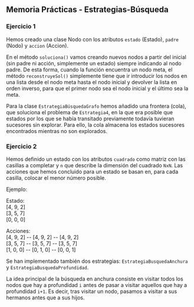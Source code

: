 ## Memoria Prácticas - Estrategias-Búsqueda

### Ejercicio 1

Hemos creado una clase Nodo con los atributos `estado` (Estado), `padre` (Nodo) y `accion` (Accion).


En el método `soluciona()` vamos creando nuevos nodos a partir del inicial (sin padre ni acción, simplemente un estado) siempre indicando al nodo padre. De esta forma, cuando la función encuentra un nodo meta, el método `reconstruyeSol()` simplemente tiene que ir introducir los nodos en una lista desde el nodo meta hasta el nodo inicial y devolver la lista en orden inverso, para que el primer nodo sea el nodo inicial y el último sea la meta.


Para la clase `EstrategiaBúsquedaGrafo` hemos añadido una frontera (cola), que soluciona el problema de `Estrategia4`, en la que era posible que estados por los que se había transitado previamente todavía tuvieran sucesores sin explorar. Para ello, la cola almacena los estados sucesores encontrados mientras no son explorados.


### Ejercicio 2

Hemos definido un estado con los atributos `cuadrado` como matriz con las casillas a completar
y `n` que describe la dimensión del cuadrado `NxN`. Las acciones que hemos concluido para un
estado se basan en, para cada casilla, colocar el menor número posible.

Ejemplo:

Estado:  
[4, 9, 2]  
[3, 5, 7]  
[0, 0, 0]


Acciones:  
[4, 9, 2] -- [4, 9, 2] -- [4, 9, 2]  
[3, 5, 7] -- [3, 5, 7] -- [3, 5, 7]  
[1, 0, 0] -- [0, 1, 0] -- [0, 0, 1]  


Se han implementado también dos estrategias:
`EstrategiaBusquedaAnchura` y `EstrategiaBusquedaProfundidad`.

La idea principal de la búsqueda en anchura consiste en visitar todos los nodos que hay a profundidad `i` antes de pasar a visitar aquellos que hay a profundidad `i+1`. Es decir, tras visitar un nodo, pasamos a visitar a sus hermanos antes que a sus hijos.


